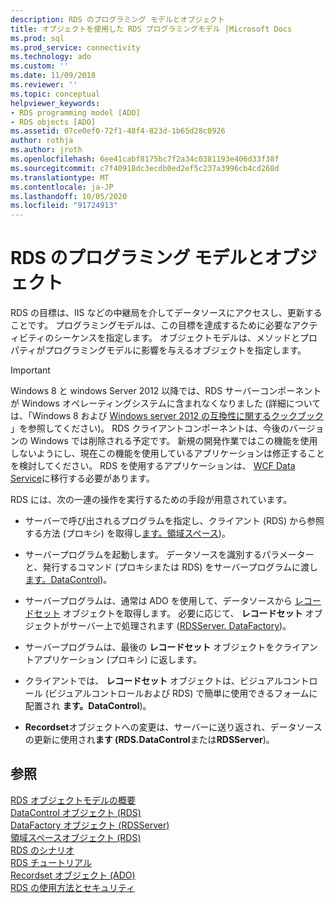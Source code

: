 ```yaml
---
description: RDS のプログラミング モデルとオブジェクト
title: オブジェクトを使用した RDS プログラミングモデル |Microsoft Docs
ms.prod: sql
ms.prod_service: connectivity
ms.technology: ado
ms.custom: ''
ms.date: 11/09/2018
ms.reviewer: ''
ms.topic: conceptual
helpviewer_keywords:
- RDS programming model [ADO]
- RDS objects [ADO]
ms.assetid: 07ce0ef0-72f1-48f4-823d-1b65d28c0926
author: rothja
ms.author: jroth
ms.openlocfilehash: 6ee41cabf8175bc7f2a34c0381193e406d33f38f
ms.sourcegitcommit: c7f40918dc3ecdb0ed2ef5c237a3996cb4cd268d
ms.translationtype: MT
ms.contentlocale: ja-JP
ms.lasthandoff: 10/05/2020
ms.locfileid: "91724913"
---
```

# <a name="rds-programming-model-with-objects"></a>RDS のプログラミング モデルとオブジェクト
RDS の目標は、IIS などの中継局を介してデータソースにアクセスし、更新することです。 プログラミングモデルは、この目標を達成するために必要なアクティビティのシーケンスを指定します。 オブジェクトモデルは、メソッドとプロパティがプログラミングモデルに影響を与えるオブジェクトを指定します。  
  
> [!IMPORTANT]
>  Windows 8 と windows Server 2012 以降では、RDS サーバーコンポーネントが Windows オペレーティングシステムに含まれなくなりました (詳細については、「Windows 8 および [Windows server 2012 の互換性に関するクックブック](https://www.microsoft.com/download/details.aspx?id=27416) 」を参照してください)。 RDS クライアントコンポーネントは、今後のバージョンの Windows では削除される予定です。 新規の開発作業ではこの機能を使用しないようにし、現在この機能を使用しているアプリケーションは修正することを検討してください。 RDS を使用するアプリケーションは、 [WCF Data Service](/dotnet/framework/wcf/)に移行する必要があります。  
  
 RDS には、次の一連の操作を実行するための手段が用意されています。  
  
-   サーバーで呼び出されるプログラムを指定し、クライアント (RDS) から参照する方法 (プロキシ) を取得し[ます。領域スペース](../../reference/rds-api/dataspace-object-rds.md))。  
  
-   サーバープログラムを起動します。 データソースを識別するパラメーターと、発行するコマンド (プロキシまたは RDS) をサーバープログラムに渡し [ます。DataControl](../../reference/rds-api/datacontrol-object-rds.md))。  
  
-   サーバープログラムは、通常は ADO を使用して、データソースから [レコードセット](../../reference/ado-api/recordset-object-ado.md) オブジェクトを取得します。 必要に応じて、 **レコードセット** オブジェクトがサーバー上で処理されます ([RDSServer. DataFactory](../../reference/rds-api/datafactory-object-rdsserver.md))。  
  
-   サーバープログラムは、最後の **レコードセット** オブジェクトをクライアントアプリケーション (プロキシ) に返します。  
  
-   クライアントでは、 **レコードセット** オブジェクトは、ビジュアルコントロール (ビジュアルコントロールおよび RDS) で簡単に使用できるフォームに配置され **ます。DataControl**)。  
  
-   **Recordset**オブジェクトへの変更は、サーバーに送り返され、データソースの更新に使用され**ます (RDS.DataControl**または**RDSServer**)。  
  
## <a name="see-also"></a>参照  
 [RDS オブジェクトモデルの概要](./rds-object-model-summary.md)   
 [DataControl オブジェクト (RDS)](../../reference/rds-api/datacontrol-object-rds.md)   
 [DataFactory オブジェクト (RDSServer)](../../reference/rds-api/datafactory-object-rdsserver.md)   
 [領域スペースオブジェクト (RDS)](../../reference/rds-api/dataspace-object-rds.md)   
 [RDS のシナリオ](./rds-scenario.md)   
 [RDS チュートリアル](./rds-tutorial.md)   
 [Recordset オブジェクト (ADO)](../../reference/ado-api/recordset-object-ado.md)   
 [RDS の使用方法とセキュリティ](./rds-usage-and-security.md)